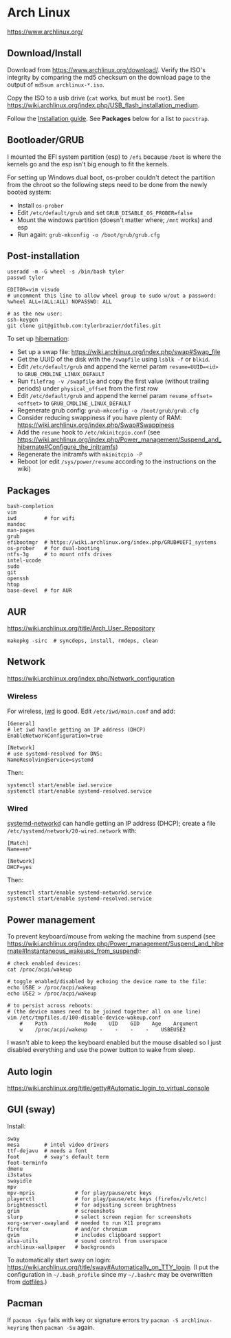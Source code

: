 # Arch Linux
<https://www.archlinux.org/>

## Download/Install
Download from <https://www.archlinux.org/download/>.
Verify the ISO's integrity by comparing the md5 checksum on the download page
to the output of `md5sum archlinux-*.iso`.

Copy the ISO to a usb drive (`cat` works, but must be `root`).
See <https://wiki.archlinux.org/index.php/USB_flash_installation_medium>.

Follow the [Installation guide](https://wiki.archlinux.org/index.php/Installation_guide).
See **Packages** below for a list to `pacstrap`.

## Bootloader/GRUB
I mounted the EFI system partition (esp) to `/efi` because `/boot` is where the kernels go and the esp isn't big enough to fit the kernels.

For setting up Windows dual boot, os-prober couldn't detect the partition from the chroot so the following steps need to be done from the newly booted system:

- Install `os-prober`
- Edit `/etc/default/grub` and set `GRUB_DISABLE_OS_PROBER=false`
- Mount the windows partition (doesn't matter where; `/mnt` works) and esp
- Run again: `grub-mkconfig -o /boot/grub/grub.cfg`

## Post-installation
    useradd -m -G wheel -s /bin/bash tyler
    passwd tyler

    EDITOR=vim visudo
    # uncomment this line to allow wheel group to sudo w/out a password:
    %wheel ALL=(ALL:ALL) NOPASSWD: ALL

    # as the new user:
    ssh-keygen
    git clone git@github.com:tylerbrazier/dotfiles.git

To set up [hibernation](https://wiki.archlinux.org/index.php/Power_management/Suspend_and_hibernate#Hibernation):

- Set up a swap file: <https://wiki.archlinux.org/index.php/swap#Swap_file>
- Get the UUID of the disk with the `/swapfile` using `lsblk -f` or `blkid`.
- Edit `/etc/default/grub` and append the kernel param `resume=UUID=<id>` to `GRUB_CMDLINE_LINUX_DEFAULT`
- Run `filefrag -v /swapfile` and copy the first value (without trailing periods) under `physical_offset` from the first row
- Edit `/etc/default/grub` and append the kernel param `resume_offset=<offset>` to `GRUB_CMDLINE_LINUX_DEFAULT`
- Regenerate grub config: `grub-mkconfig -o /boot/grub/grub.cfg`
- Consider reducing swappiness if you have plenty of RAM: <https://wiki.archlinux.org/index.php/Swap#Swappiness>
- Add the `resume` hook to `/etc/mkinitcpio.conf` (see <https://wiki.archlinux.org/index.php/Power_management/Suspend_and_hibernate#Configure_the_initramfs>)
- Regenerate the initramfs with `mkinitcpio -P`
- Reboot (or edit `/sys/power/resume` according to the instructions on the wiki)

## Packages
    bash-completion
    vim
    iwd         # for wifi
    mandoc
    man-pages
    grub
    efibootmgr  # https://wiki.archlinux.org/index.php/GRUB#UEFI_systems
    os-prober   # for dual-booting
    ntfs-3g     # to mount ntfs drives
    intel-ucode
    sudo
    git
    openssh
    htop
    base-devel  # for AUR

## AUR
<https://wiki.archlinux.org/title/Arch_User_Repository>

    makepkg -sirc  # syncdeps, install, rmdeps, clean

## Network
<https://wiki.archlinux.org/index.php/Network_configuration>

### Wireless
For wireless, [iwd](https://wiki.archlinux.org/index.php/Iwd) is good.
Edit `/etc/iwd/main.conf` and add:

    [General]
    # let iwd handle getting an IP address (DHCP)
    EnableNetworkConfiguration=true

    [Network]
    # use systemd-resolved for DNS:
    NameResolvingService=systemd

Then:

    systemctl start/enable iwd.service
    systemctl start/enable systemd-resolved.service

### Wired
[systemd-networkd](https://wiki.archlinux.org/index.php/Systemd-networkd)
can handle getting an IP address (DHCP);
create a file `/etc/systemd/network/20-wired.network` with:

    [Match]
    Name=en*

    [Network]
    DHCP=yes

Then:

    systemctl start/enable systemd-networkd.service
    systemctl start/enable systemd-resolved.service

## Power management
To prevent keyboard/mouse from waking the machine from suspend
(see <https://wiki.archlinux.org/index.php/Power_management/Suspend_and_hibernate#Instantaneous_wakeups_from_suspend>):

    # check enabled devices:
    cat /proc/acpi/wakeup

    # toggle enabled/disabled by echoing the device name to the file:
    echo USBE > /proc/acpi/wakeup
    echo USE2 > /proc/acpi/wakeup

    # to persist across reboots:
    # (the device names need to be joined together all on one line)
    vim /etc/tmpfiles.d/100-disable-device-wakeup.conf
        #    Path            Mode    UID    GID    Age    Argument
        w    /proc/acpi/wakeup    -    -    -    -    USBEUSE2

I wasn't able to keep the keyboard enabled but the mouse disabled
so I just disabled everything and use the power button to wake from sleep.

## Auto login
<https://wiki.archlinux.org/title/getty#Automatic_login_to_virtual_console>

## GUI (sway)
Install:

    sway
    mesa        # intel video drivers
    ttf-dejavu  # needs a font
    foot        # sway's default term
    foot-terminfo
    dmenu
    i3status
    swayidle
    mpv
    mpv-mpris             # for play/pause/etc keys
    playerctl             # for play/pause/etc keys (firefox/vlc/etc)
    brightnessctl         # for adjusting screen brightness
    grim                  # screenshots
    slurp                 # select screen region for screenshots
    xorg-server-xwayland  # needed to run X11 programs
    firefox               # and/or chromium
    gvim                  # includes clipboard support
    alsa-utils            # sound control from userspace
    archlinux-wallpaper   # backgrounds

To automatically start sway on login:
<https://wiki.archlinux.org/title/sway#Automatically_on_TTY_login>.
(I put the configuration in `~/.bash_profile` since my `~/.bashrc` may be overwritten
from [dotfiles](https://github.com/tylerbrazier/dotfiles).)

## Pacman
If `pacman -Syu` fails with key or signature errors try `pacman -S archlinux-keyring` then `pacman -Su` again.
